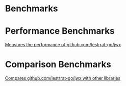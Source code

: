 # Benchmarks

# Performance Benchmarks

[Measures the performance of github.com/lestrrat-go/jwx](./performance)

# Comparison Benchmarks

[Compares github.com/lestrrat-go/jwx with other libraries](./comparison)
